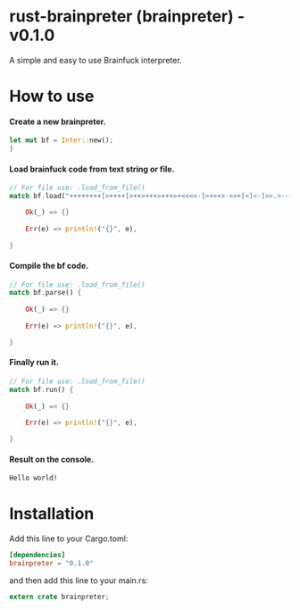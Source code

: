 # rust-brainpreter (brainpreter) - v0.1.0
A simple and easy to use Brainfuck interpreter.

# How to use
#### Create a new brainpreter.
```rust
let mut bf = Inter::new();
}
```
#### Load brainfuck code from text string or file.
```rust
// For file use: .load_from_file()
match bf.load("++++++++[>++++[>++>+++>+++>+<<<<-]>+>+>->>+[<]<-]>>.>---.+++++++..+++.>>.<-.<.+++.------.--------.>>+.>++.") {

	Ok(_) => {}
	
    Err(e) => println!("{}", e),
	
}
```
#### Compile the bf code.
```rust
// For file use: .load_from_file()
match bf.parse() {
        
	Ok(_) => {}
	
    Err(e) => println!("{}", e),

}
```
#### Finally run it.
```rust
// For file use: .load_from_file()
match bf.run() {
        
	Ok(_) => {}
	
    Err(e) => println!("{}", e),

}
```
#### Result on the console.
```bash
Hello world!
```


# Installation

Add this line to your Cargo.toml:

```toml
[dependencies]
brainpreter = "0.1.0"
```

and then add this line to your main.rs:

```rust
extern crate brainpreter;
```
